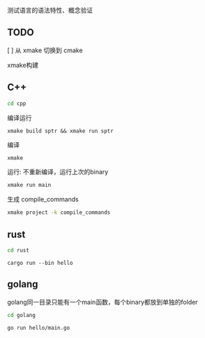 测试语言的语法特性、概念验证

## TODO

[ ] 从 xmake 切换到 cmake

xmake构建

## C++

```bash
cd cpp
```

编译运行

```
xmake build sptr && xmake run sptr
```

编译

```bash
xmake
```

运行: 不重新编译，运行上次的binary

```bash
xmake run main
```

生成 compile_commands

```bash
xmake project -k compile_commands
```

## rust

```bash
cd rust
```

```
cargo run --bin hello
```

## golang

golang同一目录只能有一个main函数，每个binary都放到单独的folder

```bash
cd golang
```

```bash
go run hello/main.go
```
